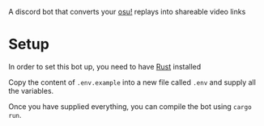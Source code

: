 A discord bot that converts your <a href="https://ppy.osu.sh">osu!</a> replays into shareable video links

# Setup
In order to set this bot up, you need to have [Rust](https://www.rust-lang.org/) installed

Copy the content of `.env.example` into a new file called `.env` and supply all the variables.

Once you have supplied everything, you can compile the bot using `cargo run`.